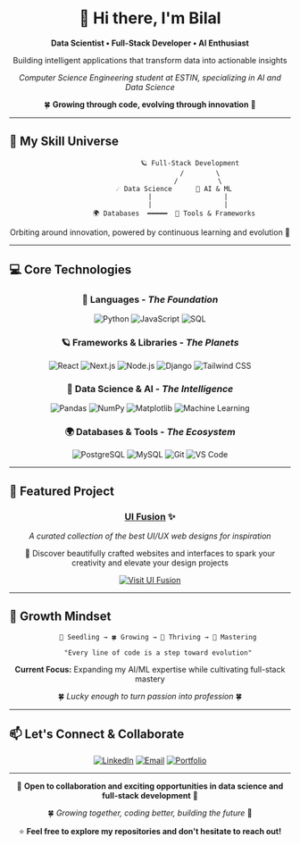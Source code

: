 <div align="center">

# 👋 Hi there, I'm Bilal

**Data Scientist • Full-Stack Developer • AI Enthusiast**

Building intelligent applications that transform data into actionable insights

*Computer Science Engineering student at ESTIN, specializing in AI and Data Science*

🍀 **Growing through code, evolving through innovation** 🌱

</div>

---

## 🌌 My Skill Universe

<div align="center">

```
                    🪐 Full-Stack Development
                         /        \
                        /          \
            ☄️ Data Science      🌟 AI & ML
                   |                  |
                   |                  |
            🌍 Databases  ━━━━━  🚀 Tools & Frameworks
```

Orbiting around innovation, powered by continuous learning and evolution 🌱

</div>

---

## 💻 Core Technologies

<div align="center">

### 🌟 Languages - *The Foundation*

![Python](https://img.shields.io/badge/Python-14354C?style=for-the-badge&logo=python&logoColor=white)
![JavaScript](https://img.shields.io/badge/JavaScript-F7DF1E?style=for-the-badge&logo=javascript&logoColor=black)
![SQL](https://img.shields.io/badge/SQL-4479A1?style=for-the-badge&logo=postgresql&logoColor=white)

### 🪐 Frameworks & Libraries - *The Planets*

![React](https://img.shields.io/badge/React-20232A?style=for-the-badge&logo=react&logoColor=61DAFB)
![Next.js](https://img.shields.io/badge/Next.js-000000?style=for-the-badge&logo=next.js&logoColor=white)
![Node.js](https://img.shields.io/badge/Node.js-339933?style=for-the-badge&logo=node.js&logoColor=white)
![Django](https://img.shields.io/badge/Django-092E20?style=for-the-badge&logo=django&logoColor=white)
![Tailwind CSS](https://img.shields.io/badge/Tailwind_CSS-38B2AC?style=for-the-badge&logo=tailwind-css&logoColor=white)

### 🤖 Data Science & AI - *The Intelligence*

![Pandas](https://img.shields.io/badge/Pandas-150458?style=for-the-badge&logo=pandas&logoColor=white)
![NumPy](https://img.shields.io/badge/NumPy-013243?style=for-the-badge&logo=numpy&logoColor=white)
![Matplotlib](https://img.shields.io/badge/Matplotlib-11557c?style=for-the-badge&logo=python&logoColor=white)
![Machine Learning](https://img.shields.io/badge/Machine_Learning-FF6F00?style=for-the-badge&logo=tensorflow&logoColor=white)

### 🌍 Databases & Tools - *The Ecosystem*

![PostgreSQL](https://img.shields.io/badge/PostgreSQL-316192?style=for-the-badge&logo=postgresql&logoColor=white)
![MySQL](https://img.shields.io/badge/MySQL-4479A1?style=for-the-badge&logo=mysql&logoColor=white)
![Git](https://img.shields.io/badge/Git-F05032?style=for-the-badge&logo=git&logoColor=white)
![VS Code](https://img.shields.io/badge/VS_Code-007ACC?style=for-the-badge&logo=visual-studio-code&logoColor=white)

</div>

---

## 🌟 Featured Project

<div align="center">

### **[UI Fusion](https://uifusion.vercel.app)** ✨

*A curated collection of the best UI/UX web designs for inspiration*

🎨 Discover beautifully crafted websites and interfaces to spark your creativity and elevate your design projects

[![Visit UI Fusion](https://img.shields.io/badge/Visit-UI_Fusion-blueviolet?style=for-the-badge&logo=vercel&logoColor=white)](https://uifusion.vercel.app)

</div>

---

## 🌱 Growth Mindset

<div align="center">

```
    🌱 Seedling → 🍀 Growing → 🌿 Thriving → 🌳 Mastering
    
    "Every line of code is a step toward evolution"
```

**Current Focus:** Expanding my AI/ML expertise while cultivating full-stack mastery

🍀 *Lucky enough to turn passion into profession* 🍀

</div>

---

## 📫 Let's Connect & Collaborate

<div align="center">

[![LinkedIn](https://img.shields.io/badge/LinkedIn-0A66C2?style=for-the-badge&logo=linkedin&logoColor=white)](https://linkedin.com/in/bilal-segaa-60b566306)
[![Email](https://img.shields.io/badge/Email-D14836?style=for-the-badge&logo=gmail&logoColor=white)](mailto:b_segaa@estin.dz)
[![Portfolio](https://img.shields.io/badge/Portfolio-000000?style=for-the-badge&logo=vercel&logoColor=white)](https://uifusion.vercel.app)

</div>

---

<div align="center">

💫 **Open to collaboration and exciting opportunities in data science and full-stack development** 💫

🍀 *Growing together, coding better, building the future* 🌱

⭐️ **Feel free to explore my repositories and don't hesitate to reach out!**

</div>
